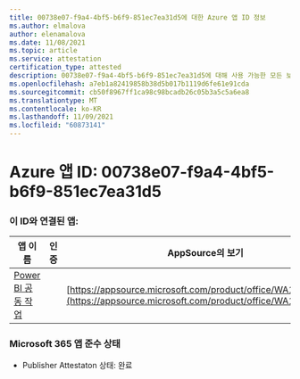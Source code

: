 ```yaml
---
title: 00738e07-f9a4-4bf5-b6f9-851ec7ea31d5에 대한 Azure 앱 ID 정보
ms.author: elmalova
author: elenamalova
ms.date: 11/08/2021
ms.topic: article
ms.service: attestation
certification_type: attested
description: 00738e07-f9a4-4bf5-b6f9-851ec7ea31d5에 대해 사용 가능한 모든 보안 및 규정 준수 정보입니다.
ms.openlocfilehash: a7eb1a82419858b38d5b017b1119d6fe61e91cda
ms.sourcegitcommit: cb50f8967ff1ca98c98bcadb26c05b3a5c5a6ea8
ms.translationtype: MT
ms.contentlocale: ko-KR
ms.lasthandoff: 11/09/2021
ms.locfileid: "60873141"
---
```

# <a name="azure-app-id-00738e07-f9a4-4bf5-b6f9-851ec7ea31d5"></a>Azure 앱 ID: 00738e07-f9a4-4bf5-b6f9-851ec7ea31d5


### <a name="apps-associated-with-this-id"></a>이 ID와 연결된 앱:
| **앱 이름** | **인증** | **AppSource의 보기** |
|--------------|---------------|-----------------------|
| [Power BI 공동 작업](https://docs.microsoft.com/microsoft-365-app-certification/forward/WA104380739) |  | [https://appsource.microsoft.com/product/office/WA104380739](https://appsource.microsoft.com/product/office/WA104380739) |

### <a name="microsoft-365-app-compliance-status"></a>Microsoft 365 앱 준수 상태
- Publisher Attestaton 상태: 완료

